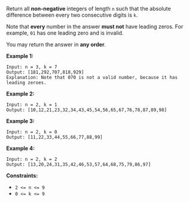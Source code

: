 Return all **non-negative** integers of length `n` such that the absolute
difference between every two consecutive digits is `k`.

Note that **every** number in the answer **must not** have leading zeros. For
example, `01` has one leading zero and is invalid.

You may return the answer in **any order**.



**Example 1:**

    
    
    Input: n = 3, k = 7
    Output: [181,292,707,818,929]
    Explanation: Note that 070 is not a valid number, because it has leading zeroes.
    

**Example 2:**

    
    
    Input: n = 2, k = 1
    Output: [10,12,21,23,32,34,43,45,54,56,65,67,76,78,87,89,98]
    

**Example 3:**

    
    
    Input: n = 2, k = 0
    Output: [11,22,33,44,55,66,77,88,99]
    

**Example 4:**

    
    
    Input: n = 2, k = 2
    Output: [13,20,24,31,35,42,46,53,57,64,68,75,79,86,97]
    



**Constraints:**

  * `2 <= n <= 9`
  * `0 <= k <= 9`

